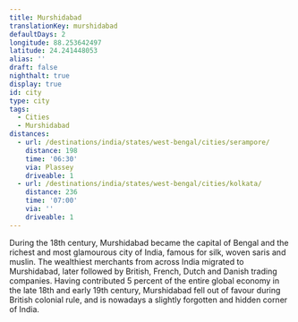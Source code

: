 ```yaml
---
title: Murshidabad
translationKey: murshidabad
defaultDays: 2
longitude: 88.253642497
latitude: 24.241448053
alias: ''
draft: false
nighthalt: true
display: true
id: city
type: city
tags:
  - Cities
  - Murshidabad
distances:
  - url: /destinations/india/states/west-bengal/cities/serampore/
    distance: 198
    time: '06:30'
    via: Plassey
    driveable: 1
  - url: /destinations/india/states/west-bengal/cities/kolkata/
    distance: 236
    time: '07:00'
    via: ''
    driveable: 1
---
```















During the 18th century, Murshidabad became the capital of Bengal and the richest and most glamourous city of India, famous for silk, woven saris and muslin. The wealthiest merchants from across India migrated to Murshidabad, later followed by British, French, Dutch and Danish trading companies. Having contributed 5 percent of the entire global economy in the late 18th and early 19th  century, Murshidabad fell out of favour during British colonial rule, and is nowadays a slightly forgotten and hidden corner of India.
